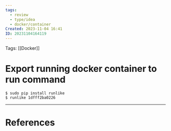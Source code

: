 ```yaml
---
tags:
  - review
  - type/idea
  - docker/container
Created: 2023-11-04 16:41
ID: 20231104164119
---
```

Tags: [[Docker]]

# Export running docker container to run command

```console
$ sudo pip install runlike
$ runlike 1dfff2ba0226
```

---
# References

